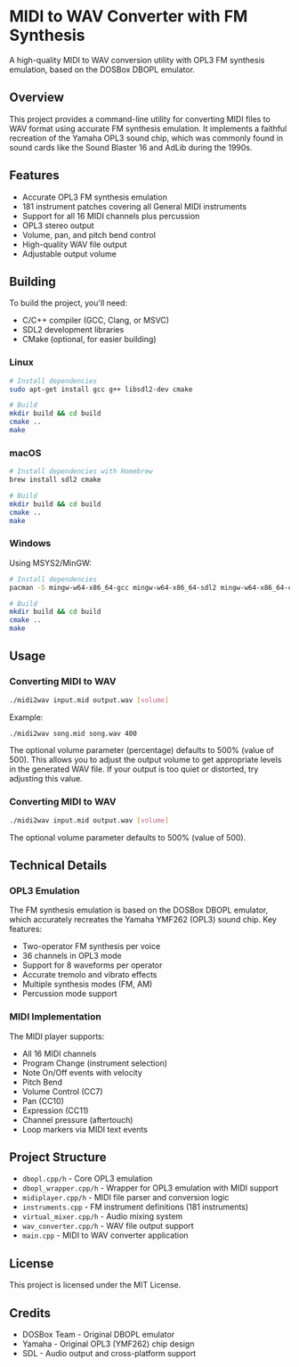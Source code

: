 # MIDI to WAV Converter with FM Synthesis

A high-quality MIDI to WAV conversion utility with OPL3 FM synthesis emulation, based on the DOSBox DBOPL emulator.

## Overview

This project provides a command-line utility for converting MIDI files to WAV format using accurate FM synthesis emulation. It implements a faithful recreation of the Yamaha OPL3 sound chip, which was commonly found in sound cards like the Sound Blaster 16 and AdLib during the 1990s.

## Features

- Accurate OPL3 FM synthesis emulation
- 181 instrument patches covering all General MIDI instruments
- Support for all 16 MIDI channels plus percussion
- OPL3 stereo output
- Volume, pan, and pitch bend control
- High-quality WAV file output
- Adjustable output volume

## Building

To build the project, you'll need:

- C/C++ compiler (GCC, Clang, or MSVC)
- SDL2 development libraries
- CMake (optional, for easier building)

### Linux

```bash
# Install dependencies
sudo apt-get install gcc g++ libsdl2-dev cmake

# Build
mkdir build && cd build
cmake ..
make
```

### macOS

```bash
# Install dependencies with Homebrew
brew install sdl2 cmake

# Build
mkdir build && cd build
cmake ..
make
```

### Windows

Using MSYS2/MinGW:

```bash
# Install dependencies
pacman -S mingw-w64-x86_64-gcc mingw-w64-x86_64-sdl2 mingw-w64-x86_64-cmake

# Build
mkdir build && cd build
cmake ..
make
```

## Usage

### Converting MIDI to WAV

```bash
./midi2wav input.mid output.wav [volume]
```

Example:
```bash
./midi2wav song.mid song.wav 400
```

The optional volume parameter (percentage) defaults to 500% (value of 500). This allows you to adjust the output volume to get appropriate levels in the generated WAV file. If your output is too quiet or distorted, try adjusting this value.

### Converting MIDI to WAV

```bash
./midi2wav input.mid output.wav [volume]
```

The optional volume parameter defaults to 500% (value of 500).

## Technical Details

### OPL3 Emulation

The FM synthesis emulation is based on the DOSBox DBOPL emulator, which accurately recreates the Yamaha YMF262 (OPL3) sound chip. Key features:

- Two-operator FM synthesis per voice
- 36 channels in OPL3 mode
- Support for 8 waveforms per operator
- Accurate tremolo and vibrato effects
- Multiple synthesis modes (FM, AM)
- Percussion mode support

### MIDI Implementation

The MIDI player supports:
- All 16 MIDI channels
- Program Change (instrument selection)
- Note On/Off events with velocity
- Pitch Bend
- Volume Control (CC7)
- Pan (CC10)
- Expression (CC11)
- Channel pressure (aftertouch)
- Loop markers via MIDI text events

## Project Structure

- `dbopl.cpp/h` - Core OPL3 emulation
- `dbopl_wrapper.cpp/h` - Wrapper for OPL3 emulation with MIDI support
- `midiplayer.cpp/h` - MIDI file parser and conversion logic
- `instruments.cpp` - FM instrument definitions (181 instruments)
- `virtual_mixer.cpp/h` - Audio mixing system
- `wav_converter.cpp/h` - WAV file output support
- `main.cpp` - MIDI to WAV converter application

## License

This project is licensed under the MIT License.

## Credits

- DOSBox Team - Original DBOPL emulator
- Yamaha - Original OPL3 (YMF262) chip design
- SDL - Audio output and cross-platform support
